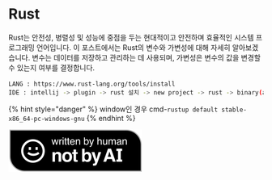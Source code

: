 # Rust

Rust는 안전성, 병렬성 및 성능에 중점을 두는 현대적이고 안전하며 효율적인 시스템 프로그래밍 언어입니다. 이 포스트에서는 Rust의 변수와 가변성에 대해 자세히 알아보겠습니다. 변수는 데이터를 저장하고 관리하는 데 사용되며, 가변성은 변수의 값을 변경할 수 있는지 여부를 결정합니다.

```bash
LANG : https://www.rust-lang.org/tools/install
IDE : intellij -> plugin -> rust 설치 -> new project -> rust -> binary(application)
```

{% hint style="danger" %}
window인 경우 cmd-`rustup default stable-x86_64-pc-windows-gnu`
{% endhint %}

![](../../.gitbook/assets/Written-By-Human-Not-By-AI-Badge-black.svg)
